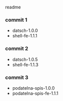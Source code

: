 readme

### commit 1
- datsch-1.0.0
- shell-fe-1.1.1
### commit 2
- datsch-1.0.5
- shell-fe-1.1.3
### commit 3
- podatelna-spis-1.0.0
- podatelna-spis-fe-1.1.1